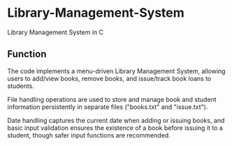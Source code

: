 # Library-Management-System
Library Management System in C

## Function
The code implements a menu-driven Library Management System, allowing users to add/view books, remove books, and issue/track book loans to students.

File handling operations are used to store and manage book and student information persistently in separate files ("books.txt" and "issue.txt").

Date handling captures the current date when adding or issuing books, and basic input validation ensures the existence of a book before issuing it to a student, though safer input functions are recommended.
